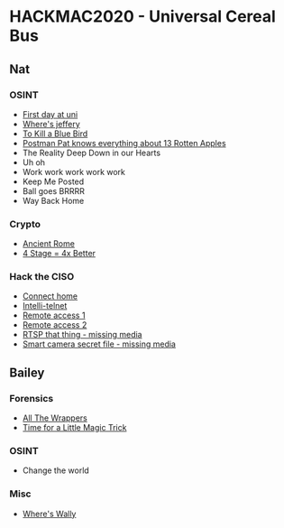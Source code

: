 # HACKMAC2020 - Universal Cereal Bus

## Nat

### OSINT

- [First day at uni](firstdayatuni/firstdayatuni.md)
- [Where's jeffery](wheresjeffery/wheresjeffery.md)
- [To Kill a Blue Bird](tokillabluebird/tokillabluebird.md)
- [Postman Pat knows everything about 13 Rotten Apples](postmanpat/postmanpat.md)
- The Reality Deep Down in our Hearts
- Uh oh
- Work work work work work
- Keep Me Posted
- Ball goes BRRRR
- Way Back Home

### Crypto

- [Ancient Rome](ancientrome/ancientrome.md)
- [4 Stage = 4x Better](4stage=4xbetter/4stage=4xbetter.md)

### Hack the CISO

- [Connect home](connecthome/connecthome.md)
- [Intelli-telnet](intellitelnet/intellitelnet.md)
- [Remote access 1](remoteaccess1/remoteaccess1.md)
- [Remote access 2](remoteaccess2/remoteaccess2.md)
- [RTSP that thing - missing media](rtspthatthing/rtspthatthing.md)
- [Smart camera secret file - missing media](smartcamera/smartcamera.md)


## Bailey

### Forensics

- [All The Wrappers](allthewrappers/allthewrappers.md)
- [Time for a Little Magic Trick](magictrick/magictrick.md)

### OSINT

- Change the world

### Misc

- [Where's Wally](whereswally/whereswally.md)